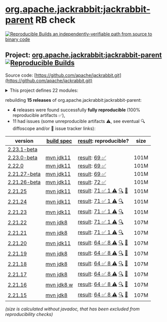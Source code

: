 [org.apache.jackrabbit:jackrabbit-parent](https://central.sonatype.com/artifact/org.apache.jackrabbit/jackrabbit-parent/versions) RB check
=======

[![Reproducible Builds](https://reproducible-builds.org/images/logos/rb.svg) an independently-verifiable path from source to binary code](https://reproducible-builds.org/)

## Project: [org.apache.jackrabbit:jackrabbit-parent](https://central.sonatype.com/artifact/org.apache.jackrabbit/jackrabbit-parent/versions) [![Reproducible Builds](https://img.shields.io/endpoint?url=https://raw.githubusercontent.com/jvm-repo-rebuild/reproducible-central/master/content/org/apache/jackrabbit/jackrabbit/badge.json)](https://github.com/jvm-repo-rebuild/reproducible-central/blob/master/content/org/apache/jackrabbit/jackrabbit/README.md)

Source code: [https://github.com/apache/jackrabbit.git](https://github.com/apache/jackrabbit.git)

<details><summary>This project defines 22 modules:</summary>

* [org.apache.jackrabbit:jackrabbit-aws-ext](https://central.sonatype.com/artifact/org.apache.jackrabbit/jackrabbit-aws-ext/overview)
* [org.apache.jackrabbit:jackrabbit-core](https://central.sonatype.com/artifact/org.apache.jackrabbit/jackrabbit-core/overview)
* [org.apache.jackrabbit:jackrabbit-data](https://central.sonatype.com/artifact/org.apache.jackrabbit/jackrabbit-data/overview)
* [org.apache.jackrabbit:jackrabbit-it-osgi](https://central.sonatype.com/artifact/org.apache.jackrabbit/jackrabbit-it-osgi/overview)
* [org.apache.jackrabbit:jackrabbit-jca](https://central.sonatype.com/artifact/org.apache.jackrabbit/jackrabbit-jca/overview)
* [org.apache.jackrabbit:jackrabbit-jcr-client](https://central.sonatype.com/artifact/org.apache.jackrabbit/jackrabbit-jcr-client/overview)
* [org.apache.jackrabbit:jackrabbit-jcr-commons](https://central.sonatype.com/artifact/org.apache.jackrabbit/jackrabbit-jcr-commons/overview)
* [org.apache.jackrabbit:jackrabbit-jcr-rmi](https://central.sonatype.com/artifact/org.apache.jackrabbit/jackrabbit-jcr-rmi/overview)
* [org.apache.jackrabbit:jackrabbit-jcr-server](https://central.sonatype.com/artifact/org.apache.jackrabbit/jackrabbit-jcr-server/overview)
* [org.apache.jackrabbit:jackrabbit-jcr-servlet](https://central.sonatype.com/artifact/org.apache.jackrabbit/jackrabbit-jcr-servlet/overview)
* [org.apache.jackrabbit:jackrabbit-jcr-tests](https://central.sonatype.com/artifact/org.apache.jackrabbit/jackrabbit-jcr-tests/overview)
* [org.apache.jackrabbit:jackrabbit-jcr2dav](https://central.sonatype.com/artifact/org.apache.jackrabbit/jackrabbit-jcr2dav/overview)
* [org.apache.jackrabbit:jackrabbit-jcr2spi](https://central.sonatype.com/artifact/org.apache.jackrabbit/jackrabbit-jcr2spi/overview)
* [org.apache.jackrabbit:jackrabbit-parent](https://central.sonatype.com/artifact/org.apache.jackrabbit/jackrabbit-parent/overview)
* [org.apache.jackrabbit:jackrabbit-spi](https://central.sonatype.com/artifact/org.apache.jackrabbit/jackrabbit-spi/overview)
* [org.apache.jackrabbit:jackrabbit-spi-commons](https://central.sonatype.com/artifact/org.apache.jackrabbit/jackrabbit-spi-commons/overview)
* [org.apache.jackrabbit:jackrabbit-spi2dav](https://central.sonatype.com/artifact/org.apache.jackrabbit/jackrabbit-spi2dav/overview)
* [org.apache.jackrabbit:jackrabbit-spi2jcr](https://central.sonatype.com/artifact/org.apache.jackrabbit/jackrabbit-spi2jcr/overview)
* [org.apache.jackrabbit:jackrabbit-standalone-components](https://central.sonatype.com/artifact/org.apache.jackrabbit/jackrabbit-standalone-components/overview)
* [org.apache.jackrabbit:jackrabbit-vfs-ext](https://central.sonatype.com/artifact/org.apache.jackrabbit/jackrabbit-vfs-ext/overview)
* [org.apache.jackrabbit:jackrabbit-webapp](https://central.sonatype.com/artifact/org.apache.jackrabbit/jackrabbit-webapp/overview)
* [org.apache.jackrabbit:jackrabbit-webdav](https://central.sonatype.com/artifact/org.apache.jackrabbit/jackrabbit-webdav/overview)
</details>

rebuilding **15 releases** of org.apache.jackrabbit:jackrabbit-parent:
- **4** releases were found successfully **fully reproducible** (100% reproducible artifacts :white_check_mark:),
- 11 had issues (some unreproducible artifacts :warning:, see eventual :mag: diffoscope and/or :memo: issue tracker links):

| version | [build spec](/BUILDSPEC.md) | [result](https://reproducible-builds.org/docs/jvm/): reproducible? | size |
| -- | --------- | ------ | -- |
| [2.23.1-beta](https://central.sonatype.com/artifact/org.apache.jackrabbit/jackrabbit-parent/2.23.1-beta/pom) | | | |
| [2.23.0-beta](https://central.sonatype.com/artifact/org.apache.jackrabbit/jackrabbit-parent/2.23.0-beta/pom) | [mvn jdk11](jackrabbit-2.23.0-beta.buildspec) | [result](jackrabbit-2.23.0-beta.buildinfo): [69 :white_check_mark: ](jackrabbit-2.23.0-beta.buildcompare) | 101M |
| [2.22.0](https://central.sonatype.com/artifact/org.apache.jackrabbit/jackrabbit-parent/2.22.0/pom) | [mvn jdk11](jackrabbit-2.22.0.buildspec) | [result](jackrabbit-2.22.0.buildinfo): [69 :white_check_mark: ](jackrabbit-2.22.0.buildcompare) | 101M |
| [2.21.27-beta](https://central.sonatype.com/artifact/org.apache.jackrabbit/jackrabbit-parent/2.21.27-beta/pom) | [mvn jdk11](jackrabbit-2.21.27-beta.buildspec) | [result](jackrabbit-2.21.27-beta.buildinfo): [69 :white_check_mark: ](jackrabbit-2.21.27-beta.buildcompare) | 101M |
| [2.21.26-beta](https://central.sonatype.com/artifact/org.apache.jackrabbit/jackrabbit-parent/2.21.26-beta/pom) | [mvn jdk11](jackrabbit-2.21.26-beta.buildspec) | [result](jackrabbit-2.21.26-beta.buildinfo): [72 :white_check_mark: ](jackrabbit-2.21.26-beta.buildcompare) | 101M |
| [2.21.25](https://central.sonatype.com/artifact/org.apache.jackrabbit/jackrabbit-parent/2.21.25/pom) | [mvn jdk11](jackrabbit-2.21.25.buildspec) | [result](jackrabbit-2.21.25.buildinfo): [71 :white_check_mark:  1 :warning:](jackrabbit-2.21.25.buildcompare) [:mag:](jackrabbit-2.21.25.diffoscope) [:memo:](https://lists.apache.org/thread/6qxnclwmxggq6j20l8z78yr375vxo508) | 101M |
| [2.21.24](https://central.sonatype.com/artifact/org.apache.jackrabbit/jackrabbit-parent/2.21.24/pom) | [mvn jdk11](jackrabbit-2.21.24.buildspec) | [result](jackrabbit-2.21.24.buildinfo): [71 :white_check_mark:  1 :warning:](jackrabbit-2.21.24.buildcompare) [:mag:](jackrabbit-2.21.24.diffoscope) | 101M |
| [2.21.23](https://central.sonatype.com/artifact/org.apache.jackrabbit/jackrabbit-parent/2.21.23/pom) | [mvn jdk11](jackrabbit-2.21.23.buildspec) | [result](jackrabbit-2.21.23.buildinfo): [71 :white_check_mark:  1 :warning:](jackrabbit-2.21.23.buildcompare) [:mag:](jackrabbit-2.21.23.diffoscope) | 101M |
| [2.21.22](https://central.sonatype.com/artifact/org.apache.jackrabbit/jackrabbit-parent/2.21.22/pom) | [mvn jdk8](jackrabbit-2.21.22.buildspec) | [result](jackrabbit-2.21.22.buildinfo): [71 :white_check_mark:  1 :warning:](jackrabbit-2.21.22.buildcompare) [:mag:](jackrabbit-2.21.22.diffoscope) | 107M |
| [2.21.21](https://central.sonatype.com/artifact/org.apache.jackrabbit/jackrabbit-parent/2.21.21/pom) | [mvn jdk8](jackrabbit-2.21.21.buildspec) | [result](jackrabbit-2.21.21.buildinfo): [71 :white_check_mark:  1 :warning:](jackrabbit-2.21.21.buildcompare) [:mag:](jackrabbit-2.21.21.diffoscope) | 107M |
| [2.21.20](https://central.sonatype.com/artifact/org.apache.jackrabbit/jackrabbit-parent/2.21.20/pom) | [mvn jdk11](jackrabbit-2.21.20.buildspec) | [result](jackrabbit-2.21.20.buildinfo): [64 :white_check_mark:  8 :warning:](jackrabbit-2.21.20.buildcompare) [:mag:](jackrabbit-2.21.20.diffoscope) [:memo:](https://github.com/apache/jackrabbit/pull/139) | 107M |
| [2.21.19](https://central.sonatype.com/artifact/org.apache.jackrabbit/jackrabbit-parent/2.21.19/pom) | [mvn jdk8](jackrabbit-2.21.19.buildspec) | [result](jackrabbit-2.21.19.buildinfo): [64 :white_check_mark:  8 :warning:](jackrabbit-2.21.19.buildcompare) [:mag:](jackrabbit-2.21.19.diffoscope) [:memo:](https://github.com/apache/jackrabbit/pull/138) | 107M |
| [2.21.18](https://central.sonatype.com/artifact/org.apache.jackrabbit/jackrabbit-parent/2.21.18/pom) | [mvn jdk8](jackrabbit-2.21.18.buildspec) | [result](jackrabbit-2.21.18.buildinfo): [64 :white_check_mark:  8 :warning:](jackrabbit-2.21.18.buildcompare) [:mag:](jackrabbit-2.21.18.diffoscope) [:memo:](https://github.com/apache/jackrabbit/pull/138) | 107M |
| [2.21.17](https://central.sonatype.com/artifact/org.apache.jackrabbit/jackrabbit-parent/2.21.17/pom) | [mvn jdk8](jackrabbit-2.21.17.buildspec) | [result](jackrabbit-2.21.17.buildinfo): [64 :white_check_mark:  8 :warning:](jackrabbit-2.21.17.buildcompare) [:mag:](jackrabbit-2.21.17.diffoscope) [:memo:](https://github.com/apache/jackrabbit/pull/139) | 107M |
| [2.21.16](https://central.sonatype.com/artifact/org.apache.jackrabbit/jackrabbit-parent/2.21.16/pom) | [mvn jdk8 w](jackrabbit-2.21.16.buildspec) | [result](jackrabbit-2.21.16.buildinfo): [64 :white_check_mark:  8 :warning:](jackrabbit-2.21.16.buildcompare) [:mag:](jackrabbit-2.21.16.diffoscope) [:memo:](https://github.com/apache/jackrabbit/pull/138) | 107M |
| [2.21.15](https://central.sonatype.com/artifact/org.apache.jackrabbit/jackrabbit-parent/2.21.15/pom) | [mvn jdk8](jackrabbit-2.21.15.buildspec) | [result](jackrabbit-2.21.15.buildinfo): [64 :white_check_mark:  8 :warning:](jackrabbit-2.21.15.buildcompare) [:mag:](jackrabbit-2.21.15.diffoscope) [:memo:](https://github.com/apache/jackrabbit/pull/138) | 107M |

<i>(size is calculated without javadoc, that has been excluded from reproducibility checks)</i>
